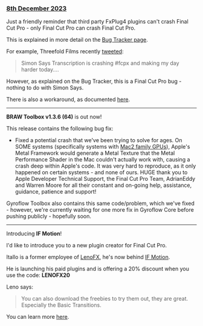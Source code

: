 ### [8th December 2023](/news/20231208)

Just a friendly reminder that third party FxPlug4 plugins can't crash Final Cut Pro - only Final Cut Pro can crash Final Cut Pro.

This is explained in more detail on the [Bug Tracker page](/bugtracker/).

For example, Threefold Films recently [tweeted](https://twitter.com/3fld/status/1732731336694140955):

> Simon Says Transcription is crashing #fcpx and making my day harder today….

However, as explained on the Bug Tracker, this is a Final Cut Pro bug - nothing to do with Simon Says.

There is also a workaround, as documented [here](https://github.com/CommandPost/FCPCafe/issues/298).

---

**BRAW Toolbox v1.3.6 (64)** is out now!

This release contains the following bug fix:

- Fixed a potential crash that we've been trying to solve for ages. On SOME systems (specifically systems with [Mac2 family GPUs](https://developer.apple.com/metal/Metal-Feature-Set-Tables.pdf)), Apple's Metal Framework would generate a Metal Texture that the Metal Performance Shader in the Mac couldn't actually work with, causing a crash deep within Apple's code. It was very hard to reproduce, as it only happened on certain systems - and none of ours. HUGE thank you to Apple Developer Technical Support, the Final Cut Pro Team, AdrianEddy and Warren Moore for all their constant and on-going help, assistance, guidance, patience and support!

Gyroflow Toolbox also contains this same code/problem, which we've fixed - however, we're currently waiting for one more fix in Gyroflow Core before pushing publicly - hopefully soon.

---

Introducing **IF Motion**!

I'd like to introduce you to a new plugin creator for Final Cut Pro.

Itallo is a former employee of [LenoFX](https://www.lenofx.com), he's now behind [IF Motion](https://ifmotioon.net).

He is launching his paid plugins and is offering a 20% discount when you use the code: **LENOFX20**

Leno says:

> You can also download the freebies to try them out, they are great. Especially the Basic Transitions.

You can learn more [here](https://ifmotioon.net).